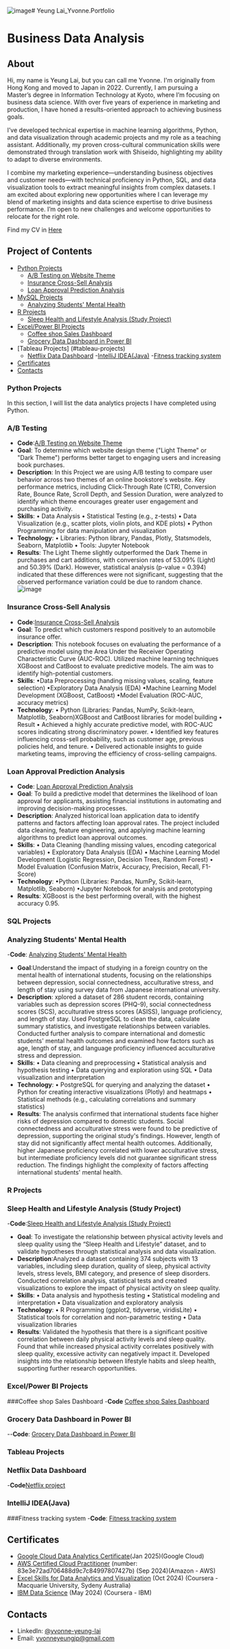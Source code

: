 ![image](https://github.com/user-attachments/assets/1c3c3159-545c-4049-af14-dde45896cb53)# Yeung Lai_Yvonne.Portfolio
# Business Data Analysis

## About
Hi, my name is Yeung Lai, but you can call me Yvonne. I'm originally from Hong Kong and moved to Japan in 2022. Currently, I am pursuing a Master’s degree in Information Technology at Kyoto, where I’m focusing on business data science. With over five years of experience in marketing and production, I have honed a results-oriented approach to achieving business goals.

I’ve developed technical expertise in machine learning algorithms, Python, and data visualization through academic projects and my role as a teaching assistant. Additionally, my proven cross-cultural communication skills were demonstrated through translation work with Shiseido, highlighting my ability to adapt to diverse environments.

I combine my marketing experience—understanding business objectives and customer needs—with technical proficiency in Python, SQL, and data visualization tools to extract meaningful insights from complex datasets. I am excited about exploring new opportunities where I can leverage my blend of marketing insights and data science expertise to drive business performance. I’m open to new challenges and welcome opportunities to relocate for the right role.

Find my CV in [Here]([YeungLai_Yvonne_CV_25.pdf](https://github.com/yvonne924/YvonneY.Portfolio/blob/906075d62c09bebbf4355133b81dd3c364d6ab0f/YeungLai_Yvonne_CV_25.pdf))

## Project of Contents
  - [Python Projects](#python-projects)
    - [A/B Testing on Website Theme](#a/b-testing)
    - [Insurance Cross-Sell Analysis](#insurance-cross-sell-analysis)
    - [Loan Approval Prediction Analysis](#loan-approval-prediction)
  - [MySQL Projects](#sql-projects)
    - [Analyzing Students' Mental Health](#analyzing-students'-mental-health)
  - [R Projects](#r-projects)
    - [Sleep Health and Lifestyle Analysis (Study Project)](#sleep-health-and-lifestyle-analysis-studt-project)
  - [Excel/Power BI Projects](#excel/power-bi-projects)
    - [Coffee shop Sales Dashboard](#coffee-shop-sales-dashboard)
    - [Grocery Data Dashboard in Power BI](#grocery-data-dashboard-in-power-bi)
  - [Tableau Projects] (#tableau-projects)
    - [Netflix Data Dashboard](#netflix-data-dashboard)
  -[IntelliJ IDEA(Java)](#IntelliJ-IDEA(Java))
   -[Fitness tracking system](https://github.com/yvonne924/YvonneY.Portfolio/tree/b40b255c26e68a3b89d60c424714cf0e64f1d1d4/Java)
  - [Certificates](#certificates)
  - [Contacts](#contacts)

### Python Projects

In this section, I will list the data analytics projects I have completed using Python.

### A/B Testing 

- **Code**:[A/B Testing on Website Theme](https://github.com/yvonne924/YvonneY.Portfolio/blob/3d40612d87d940309a6b0144bd59dfea9234d419/Python/AB%20test.ipynb)
- **Goal**: To determine which website design theme ("Light Theme" or "Dark Theme") performs better target to engaging users and increasing book purchases.
- **Description**: In this Project we are using A/B testing to compare user behavior across two themes of an online bookstore's website. Key performance metrics, including Click-Through Rate (CTR), Conversion Rate, Bounce Rate, Scroll Depth, and Session Duration, were analyzed to identify which theme encourages greater user engagement and purchasing activity.
- **Skills**:
• Data Analysis
• Statistical Testing (e.g., z-tests)
• Data Visualization (e.g., scatter plots, violin plots, and KDE plots)
• Python Programming for data manipulation and visualization
- **Technology**:
• Libraries: Python library, Pandas, Plotly, Statsmodels, Seaborn, Matplotlib
• Tools: Jupyter Notebook
- **Results**: The Light Theme slightly outperformed the Dark Theme in purchases and cart additions, with conversion rates of 53.09% (Light) and 50.39% (Dark). However, statistical analysis (p-value = 0.394) indicated that these differences were not significant, suggesting that the observed performance variation could be due to random chance.
![image](https://github.com/user-attachments/assets/6193c5f4-d28c-48b4-bc4b-e64e6abcc458)


### Insurance Cross-Sell Analysis

- **Code**:[Insurance Cross-Sell Analysis](https://github.com/yvonne924/YvonneY.Portfolio/blob/83ededfc79d23e4437f15bd75f0d930a8ff7f3ec/Python/insurance-cross-analysis-xgboost-catboost%20copy.ipynb)
- **Goal**: To predict which customers respond positively to an automobile insurance offer. 
-  **Description**: This notebook focuses on evaluating the performance of a predictive model using the Area Under the Receiver Operating Characteristic Curve (AUC-ROC). Utilized machine learning techniques XGBoost and CatBoost to evaluate predictive models. The aim was to identify high-potential customers.
- **Skills**:
  •Data Preprocessing (handing missing values, scaling, feature selection)
  •Exploratory Data Analysis (EDA)
  •Machine Learning Model Development (XGBoost, CatBoost)
  •Model Evaluation (ROC-AUC, accuracy metrics)
- **Technology**:
  •	Python (Libraries: Pandas, NumPy, Scikit-learn, Matplotlib, Seaborn)XGBoost and CatBoost libraries for model building
  •	Result 
  •	Achieved a highly accurate predictive model, with ROC-AUC scores indicating strong discriminatory power.
  •	Identified key features influencing cross-sell probability, such as customer age, previous policies held, and tenure.
  •	Delivered actionable insights to guide marketing teams, improving the efficiency of cross-selling campaigns.

### Loan Approval Prediction Analysis

- **Code**: [Loan Approval Prediction Analysis](https://github.com/yvonne924/YvonneY.Portfolio/blob/1de1c8da1458ddcd2897d2b6636f377d7993bf27/Python/Loan%20Approval%20Prediction%20Analysis.ipynb)
- **Goal**: To build a predictive model that determines the likelihood of loan approval for applicants, assisting financial institutions in automating and improving decision-making processes.
-  **Description**: Analyzed historical loan application data to identify patterns and factors affecting loan approval rates. The project included data cleaning, feature engineering, and applying machine learning algorithms to predict loan approval outcomes. 
- **Skills**:
  •	Data Cleaning (handling missing values, encoding categorical variables)
  •	Exploratory Data Analysis (EDA)
  •	Machine Learning Model Development (Logistic Regression, Decision Trees, Random Forest)
  •	Model Evaluation (Confusion Matrix, Accuracy, Precision, Recall, F1-Score)
- **Technology**:
  •Python (Libraries: Pandas, NumPy, Scikit-learn, Matplotlib, Seaborn)
  •Jupyter Notebook for analysis and prototyping
- **Results**: XGBoost is the best performing overall, with the highest accuracy 0.95.

### SQL Projects

### Analyzing Students' Mental Health 

-**Code**: [Analyzing Students' Mental Health](https://github.com/yvonne924/YvonneY.Portfolio/blob/b4d12f41ab22d8f493785b06387fd02ef025159b/SQL/Analyzing%20Students'%20Mental%20Health.ipynb)
- **Goal**:Understand the impact of studying in a foreign country on the mental health of international students, focusing on the relationships between depression, social connectedness, acculturative stress, and length of stay using survey data from Japanese international university. 
-  **Description**: xplored a dataset of 286 student records, containing variables such as depression scores (PHQ-9), social connectedness scores (SCS), acculturative stress scores (ASISS), language proficiency, and length of stay. Used PostgreSQL to clean the data, calculate summary statistics, and investigate relationships between variables. Conducted further analysis to compare international and domestic students' mental health outcomes and examined how factors such as age, length of stay, and language proficiency influenced acculturative stress and depression.
- **Skills**:
  •	Data cleaning and preprocessing
  •	Statistical analysis and hypothesis testing
  •	Data querying and exploration using SQL
  •	Data visualization and interpretation
- **Technology**:
  •	PostgreSQL for querying and analyzing the dataset
  •	Python for creating interactive visualizations (Plotly) and heatmaps
  •	Statistical methods (e.g., calculating correlations and summary statistics)
- **Results**: The analysis confirmed that international students face higher risks of depression compared to domestic students. Social connectedness and acculturative stress were found to be predictive of depression, supporting the original study's findings. However, length of stay did not significantly affect mental health outcomes. Additionally, higher Japanese proficiency correlated with lower acculturative stress, but intermediate proficiency levels did not guarantee significant stress reduction. The findings highlight the complexity of factors affecting international students' mental health.

### R Projects

### Sleep Health and Lifestyle Analysis (Study Project)
-**Code**:[Sleep Health and Lifestyle Analysis (Study Project)](https://github.com/yvonne924/YvonneY.Portfolio/blob/0ac666382b3f538040fd2646f98a8256ae96423d/R/Sleep%20Health%20and%20Lifestyle%20Dataset_2.pdf)

- **Goal**: To investigate the relationship between physical activity levels and sleep quality using the “Sleep Health and Lifestyle” dataset, and to validate hypotheses through statistical analysis and data visualization. 
-  **Description**:Analyzed a dataset containing 374 subjects with 13 variables, including sleep duration, quality of sleep, physical activity levels, stress levels, BMI category, and presence of sleep disorders. Conducted correlation analysis, statistical tests and created visualizations to explore the impact of physical activity on sleep quality.
- **Skills**:
  •	Data analysis and hypothesis testing 
  •	Statistical modeling and interpretation 
  •	Data visualization and exploratory analysis 
- **Technology**:
  •	R Programming (ggplot2, tidyverse, viridisLite)
  •	Statistical tools for correlation and non-parametric testing
  •	Data visualization libraries
- **Results**: Validated the hypothesis that there is a significant positive correlation between daily physical activity levels and sleep quality. Found that while increased physical activity correlates positively with sleep quality, excessive activity can negatively impact it. Developed insights into the relationship between lifestyle habits and sleep health, supporting further research opportunities.

### Excel/Power BI Projects

###Coffee shop Sales Dashboard
-**Code** [Coffee shop Sales Dashboard](https://github.com/yvonne924/YvonneY.Portfolio/blob/64c305d49a9fead70fbb9b73a18ebe9c0cde065c/Excel/Coffee%20Shop%20Sales.xlsx)

### Grocery Data Dashboard in Power BI
--**Code**: [Grocery Data Dashboard in Power BI](https://github.com/yvonne924/YvonneY.Portfolio/tree/6bd0435745cd9e9cd6204b52904a6c1200f70bf1/Excel/Grocery%20Data%20analysis)

### Tableau Projects

### Netflix Data Dashboard
-**Code**[Netflix project](https://public.tableau.com/views/Netflix_17361456597660/Dashboard1?:language=en-GB&publish=yes&:sid=&:redirect=auth&:display_count=n&:origin=viz_share_link)

### IntelliJ IDEA(Java)
###Fitness tracking system
-**Code**: [Fitness tracking system](https://github.com/yvonne924/YvonneY.Portfolio/tree/b40b255c26e68a3b89d60c424714cf0e64f1d1d4/Java) 

## Certificates
- [Google Cloud Data Analytics Certificate](https://www.credly.com/badges/9e45beff-20ba-4502-ac12-b7bad6df5330)(Jan 2025)(Google Cloud)
- [AWS Certified Cloud Practitioner](https://aws.amazon.com/verification) (number: 83e3e72ad706488d9c7c84997807427b) (Sep 2024)(Amazon - AWS)
- [Excel Skills for Data Analytics and Visualization](https://coursera.org/share/a2e8bc4bffdf10f7a8ed8122e4262cba) (Oct 2024) (Coursera - Macquarie University, Sydeny Australia)
- [IBM Data Science](https://coursera.org/share/26da54d37dc8e22641a8195025d5b7f4) (May 2024) (Coursera - IBM)

## Contacts
- LinkedIn: [@yvonne-yeung-lai](https://www.linkedin.com/in/yvonne-yeung-lai/)
- Email: yvonneyeungjp@gmail.com
